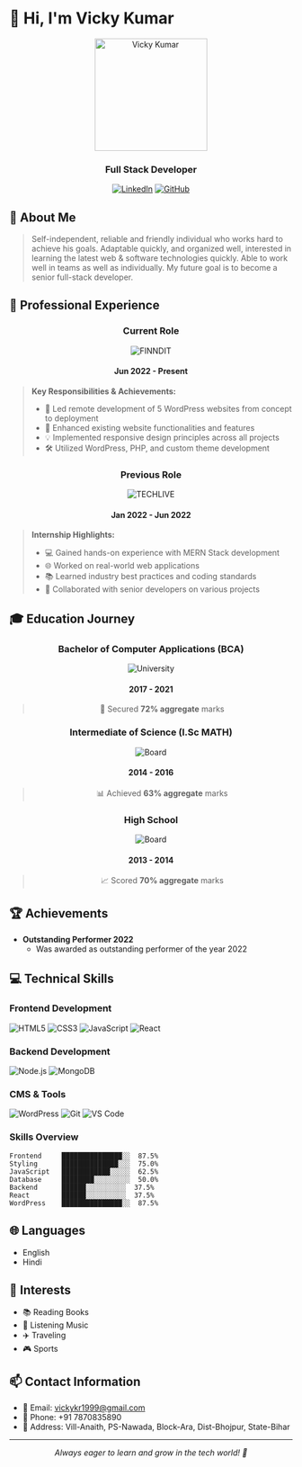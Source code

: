 # 👋 Hi, I'm Vicky Kumar
<div align="center">
  <img src="https://avatars.githubusercontent.com/u/200359642?v=4" alt="Vicky Kumar" width="200"/>
  
  ### Full Stack Developer
  
  [![LinkedIn](https://img.shields.io/badge/LinkedIn-0077B5?style=for-the-badge&logo=linkedin&logoColor=white)](https://linkedin.com/in/)
  [![GitHub](https://img.shields.io/badge/GitHub-100000?style=for-the-badge&logo=github&logoColor=white)](https://github.com/Vicky-Kr-1999)
</div>

## 🚀 About Me
> Self-independent, reliable and friendly individual who works hard to achieve his goals. Adaptable quickly, and organized well, interested in learning the latest web & software technologies quickly. Able to work well in teams as well as individually. My future goal is to become a senior full-stack developer.

## 💼 Professional Experience

<div align="center">
  
  ### Current Role
  
  ![FINNDIT](https://img.shields.io/badge/FINNDIT-Software%20Developer-00C7B7?style=for-the-badge)
  
  #### Jun 2022 - Present
  
</div>

> **Key Responsibilities & Achievements:**
> - 🚀 Led remote development of 5 WordPress websites from concept to deployment
> - 🔄 Enhanced existing website functionalities and features
> - 💡 Implemented responsive design principles across all projects
> - 🛠️ Utilized WordPress, PHP, and custom theme development

<div align="center">
  
  ### Previous Role
  
  ![TECHLIVE](https://img.shields.io/badge/TECHLIVE--SOLUTIONS-Software%20Engineer-FF6B6B?style=for-the-badge)
  
  #### Jan 2022 - Jun 2022
  
</div>

> **Internship Highlights:**
> - 💻 Gained hands-on experience with MERN Stack development
> - 🌐 Worked on real-world web applications
> - 📚 Learned industry best practices and coding standards
> - 🤝 Collaborated with senior developers on various projects

## 🎓 Education Journey

<div align="center">
  
  ### Bachelor of Computer Applications (BCA)
  ![University](https://img.shields.io/badge/V.K.S%20University-H.D%20Jain%20College-4285F4?style=for-the-badge)
  #### 2017 - 2021
  > 🎯 Secured **72% aggregate** marks
  
  ### Intermediate of Science (I.Sc MATH)
  ![Board](https://img.shields.io/badge/BSEB%20Patna-J.J%20College-34A853?style=for-the-badge)
  #### 2014 - 2016
  > 📊 Achieved **63% aggregate** marks
  
  ### High School
  ![Board](https://img.shields.io/badge/C.B.S.E%20Delhi-D.K%20Carmel-EA4335?style=for-the-badge)
  #### 2013 - 2014
  > 📈 Scored **70% aggregate** marks
  
</div>

## 🏆 Achievements
- **Outstanding Performer 2022**
  - Was awarded as outstanding performer of the year 2022

## 💻 Technical Skills

### Frontend Development
![HTML5](https://img.shields.io/badge/HTML5-87.5%25-E34F26?style=for-the-badge&logo=html5&logoColor=white)
![CSS3](https://img.shields.io/badge/CSS3-75%25-1572B6?style=for-the-badge&logo=css3&logoColor=white)
![JavaScript](https://img.shields.io/badge/JavaScript-62.5%25-F7DF1E?style=for-the-badge&logo=javascript&logoColor=black)
![React](https://img.shields.io/badge/React-37.5%25-61DAFB?style=for-the-badge&logo=react&logoColor=black)

### Backend Development
![Node.js](https://img.shields.io/badge/Node.js-37.5%25-339933?style=for-the-badge&logo=nodedotjs&logoColor=white)
![MongoDB](https://img.shields.io/badge/MongoDB-50%25-47A248?style=for-the-badge&logo=mongodb&logoColor=white)

### CMS & Tools
![WordPress](https://img.shields.io/badge/WordPress-87.5%25-21759B?style=for-the-badge&logo=wordpress&logoColor=white)
![Git](https://img.shields.io/badge/Git-Proficient-F05032?style=for-the-badge&logo=git&logoColor=white)
![VS Code](https://img.shields.io/badge/VS%20Code-Proficient-007ACC?style=for-the-badge&logo=visualstudiocode&logoColor=white)

### Skills Overview
```text
Frontend     ███████████████░░  87.5%
Styling      ██████████████░░░  75.0%
JavaScript   ████████████░░░░░  62.5%
Database     ████████░░░░░░░░░  50.0%
Backend      ██████░░░░░░░░░░  37.5%
React        ██████░░░░░░░░░░  37.5%
WordPress    ███████████████░░  87.5%
```

## 🌐 Languages
- English
- Hindi

## 🎯 Interests
- 📚 Reading Books
- 🎵 Listening Music
- ✈️ Traveling
- 🎮 Sports

## 📫 Contact Information
- 📧 Email: vickykr1999@gmail.com
- 📱 Phone: +91 7870835890
- 📍 Address: Vill-Anaith, PS-Nawada, Block-Ara, Dist-Bhojpur, State-Bihar

---
<div align="center">
  <i>Always eager to learn and grow in the tech world! 🚀</i>
</div>
